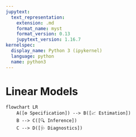```yaml
---
jupytext:
  text_representation:
    extension: .md
    format_name: myst
    format_version: 0.13
    jupytext_version: 1.16.7
kernelspec:
  display_name: Python 3 (ipykernel)
  language: python
  name: python3
---
```


# Linear Models

```{mermaid}
flowchart LR
    A([⚙️ Specification]) --> B([📈 Estimation])
    B --> C([🔍 Inference])
    C --> D([🩺 Diagnostics])
```
